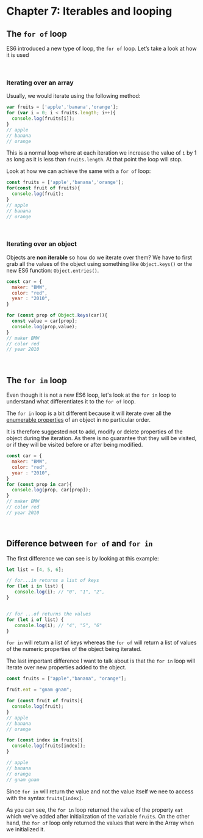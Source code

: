 # Chapter 7: Iterables and looping

## The `for of` loop

ES6 introduced a new type of loop, the `for of` loop.
Let’s take a look at how it is used

&nbsp;

### Iterating over an array

Usually, we would iterate using the following method:

```javascript
var fruits = ['apple','banana','orange'];
for (var i = 0; i < fruits.length; i++){
  console.log(fruits[i]);
}
// apple
// banana
// orange
```

This is a normal loop where at each iteration we increase the value of `i` by 1 as long as it is less than `fruits.length`. At that point the loop will stop.

Look at how we can achieve the same with a `for of` loop:

```javascript
const fruits = ['apple','banana','orange'];
for(const fruit of fruits){
  console.log(fruit);
}
// apple
// banana
// orange
```

&nbsp;

### Iterating over an object

Objects are **non iterable** so how do we iterate over them?
We have to first grab all the values of the object using something like `Object.keys()` or the new ES6 function: `Object.entries()`.

```javascript
const car = {
  maker: "BMW",
  color: "red",
  year : "2010",
}

for (const prop of Object.keys(car)){
  const value = car[prop];
  console.log(prop,value);
}
// maker BMW
// color red
// year 2010
```

&nbsp;

## The `for in` loop

Even though it is not a new ES6 loop, let's look at the `for in` loop to understand what differentiates it to the `for of` loop.

The `for in` loop is a bit different because it will iterate over all the [enumerable properties](https://developer.mozilla.org/en-US/docs/Web/JavaScript/Enumerability_and_ownership_of_properties) of an object in no particular order.

It is therefore suggested not to add, modify or delete properties of the object during the iteration. As there is no guarantee that they will be visited, or if they will be visited before or after being modified.

```javascript
const car = {
  maker: "BMW",
  color: "red",
  year : "2010",
}
for (const prop in car){
  console.log(prop, car[prop]);
}
// maker BMW
// color red
// year 2010
```

&nbsp;

## Difference between `for of` and `for in`

The first difference we can see is by looking at this example:

```javascript
let list = [4, 5, 6];

// for...in returns a list of keys
for (let i in list) {
   console.log(i); // "0", "1", "2",
}


// for ...of returns the values 
for (let i of list) {
   console.log(i); // "4", "5", "6"
}
```

`for in` will return a list of keys whereas the `for of` will return a list of values of the numeric properties of the object being iterated.

The last important difference I want to talk about is that the `for in` loop will iterate over new properties added to the object.

```javascript
const fruits = ["apple","banana", "orange"];

fruit.eat = "gnam gnam";

for (const fruit of fruits){
  console.log(fruit);
}
// apple
// banana
// orange

for (const index in fruits){
  console.log(fruits[index]);
}

// apple
// banana
// orange
// gnam gnam
```

Since `for in` will return the value and not the value itself we nee to access with the syntax `fruits[index]`.

As you can see, the `for in` loop returned the value of the property `eat` which we've added after initialization of the variable `fruits`.
On the other hand, the `for of` loop only returned the values that were in the Array when we initialized it.